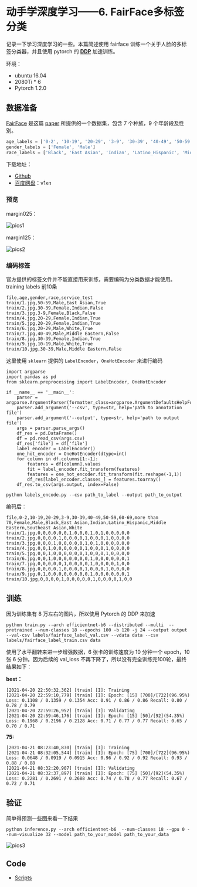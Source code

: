# 动手学深度学习——6. FairFace多标签分类

记录一下学习深度学习的一些。本篇简述使用 fairface 训练一个关于人脸的多标签分类器，并且使用 pytorch 的 [**DDP**](https://pytorch.org/tutorials/intermediate/ddp_tutorial.html) 加速训练。

环境：

- ubuntu 16.04
- 2080Ti * 6
- Pytorch 1.2.0

## 数据准备

[FairFace](https://github.com/dchen236/FairFace) 是这篇 [paper](https://openaccess.thecvf.com/content/WACV2021/papers/Karkkainen_FairFace_Face_Attribute_Dataset_for_Balanced_Race_Gender_and_Age_WACV_2021_paper.pdf) 所提供的一个数据集，包含 7 个种族，9 个年龄段及性别。

```python
age_labels = ['0-2', '10-19', '20-29', '3-9', '30-39', '40-49', '50-59', '60-69', 'more than 70']
gender_labels = ['Female', 'Male']
race_labels = ['Black', 'East Asian', 'Indian', 'Latino_Hispanic', 'Middle Eastern', 'Southeast Asian', 'White']
```

下载地址：

- [Github](https://github.com/dchen236/FairFace#data)
- [百度网盘](https://pan.baidu.com/s/17rIQmpHgzJiUzYJmRi3iSQ)：v1xn

### 预览

margin025：

![pics1](../pics/blog6-1.jpg)

margin125：

![pics2](../pics/blog6-2.jpg)

### 编码标签

官方提供的标签文件并不能直接用来训练，需要编码为分类数据才能使用。training labels 前10条

```
file,age,gender,race,service_test
train/1.jpg,50-59,Male,East Asian,True
train/2.jpg,30-39,Female,Indian,False
train/3.jpg,3-9,Female,Black,False
train/4.jpg,20-29,Female,Indian,True
train/5.jpg,20-29,Female,Indian,True
train/6.jpg,20-29,Male,White,True
train/7.jpg,40-49,Male,Middle Eastern,False
train/8.jpg,30-39,Female,Indian,True
train/9.jpg,10-19,Male,White,True
train/10.jpg,30-39,Male,Middle Eastern,False
```

这里使用 `sklearn` 提供的 `LabelEncoder`，`OneHotEncoder` 来进行编码

```
import argparse
import pandas as pd
from sklearn.preprocessing import LabelEncoder, OneHotEncoder

if __name__ == '__main__':
    parser = argparse.ArgumentParser(formatter_class=argparse.ArgumentDefaultsHelpFormatter)
    parser.add_argument('--csv', type=str, help='path to annotation file')
    parser.add_argument('--output', type=str, help='path to output file')
    args = parser.parse_args()
    df_res = pd.DataFrame()
    df = pd.read_csv(args.csv)
    df_res['file'] = df['file']
    label_encoder = LabelEncoder()
    one_hot_encoder = OneHotEncoder(dtype=int)
    for column in df.columns[1:-1]:
        features = df[column].values
        fit = label_encoder.fit_transform(features)
        features = one_hot_encoder.fit_transform(fit.reshape(-1,1))
        df_res[label_encoder.classes_] = features.toarray()
    df_res.to_csv(args.output, index=False)
```

```shell
python labels_encode.py --csv path_to_label --output path_to_output
```

编码后：

```
file,0-2,10-19,20-29,3-9,30-39,40-49,50-59,60-69,more than 70,Female,Male,Black,East Asian,Indian,Latino_Hispanic,Middle Eastern,Southeast Asian,White
train/1.jpg,0,0,0,0,0,0,1,0,0,0,1,0,1,0,0,0,0,0
train/2.jpg,0,0,0,0,1,0,0,0,0,1,0,0,0,1,0,0,0,0
train/3.jpg,0,0,0,1,0,0,0,0,0,1,0,1,0,0,0,0,0,0
train/4.jpg,0,0,1,0,0,0,0,0,0,1,0,0,0,1,0,0,0,0
train/5.jpg,0,0,1,0,0,0,0,0,0,1,0,0,0,1,0,0,0,0
train/6.jpg,0,0,1,0,0,0,0,0,0,0,1,0,0,0,0,0,0,1
train/7.jpg,0,0,0,0,0,1,0,0,0,0,1,0,0,0,0,1,0,0
train/8.jpg,0,0,0,0,1,0,0,0,0,1,0,0,0,1,0,0,0,0
train/9.jpg,0,1,0,0,0,0,0,0,0,0,1,0,0,0,0,0,0,1
train/10.jpg,0,0,0,0,1,0,0,0,0,0,1,0,0,0,0,1,0,0
```

## 训练

因为训练集有 8 万左右的图片，所以使用 Pytorch 的 DDP 来加速

```shell
python train.py --arch efficientnet-b6 --distributed --multi  --pretrained --num-classes 18 --epochs 100 -b 120 -j 24 --output output --val-csv labels/fairface_label_val.csv --vdata data --csv labels/fairface_label_train.csv data
```

使用了水平翻转来进一步增强数据，6 张卡的训练速度为 10 分钟一个 epoch，10 张 6 分钟。因为后续的 val_loss 不再下降了，所以没有完全训练完100轮，最终结果如下：

**best：**

```shell
[2021-04-20 22:50:32,362] [train] [I]: Training
[2021-04-20 22:59:10,779] [train] [I]: Epoch: [15] [700]/[722](96.95%) Loss: 0.1108 / 0.1359 / 0.1354 Acc: 0.91 / 0.86 / 0.86 Recall: 0.80 / 0.78 / 0.79
[2021-04-20 22:59:26,952] [train] [I]: Validating
[2021-04-20 22:59:46,176] [train] [I]: Epoch: [15] [50]/[92](54.35%) Loss: 0.1968 / 0.2196 / 0.2128 Acc: 0.71 / 0.77 / 0.77 Recall: 0.65 / 0.70 / 0.71
```

**75:**

```
[2021-04-21 08:23:40,830] [train] [I]: Training
[2021-04-21 08:32:05,544] [train] [I]: Epoch: [75] [700]/[722](96.95%) Loss: 0.0648 / 0.0919 / 0.0915 Acc: 0.96 / 0.92 / 0.92 Recall: 0.93 / 0.88 / 0.88
[2021-04-21 08:32:20,907] [train] [I]: Validating
[2021-04-21 08:32:37,897] [train] [I]: Epoch: [75] [50]/[92](54.35%) Loss: 0.2281 / 0.2691 / 0.2688 Acc: 0.74 / 0.78 / 0.77 Recall: 0.67 / 0.72 / 0.71
```

## 验证

简单得预测一些图来看一下结果

```shell
python inference.py --arch efficientnet-b6  --num-classes 18 --gpu 0 --num-visualize 32 --model path_to_your_model path_to_your_data
```



![pics3](../pics/blog6-3.jpg)

## Code

- [Scripts](../code/6.FairFaceClassifier)